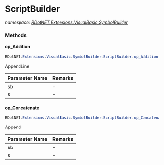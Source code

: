 ﻿# ScriptBuilder
_namespace: [RDotNET.Extensions.VisualBasic.SymbolBuilder](./index.md)_





### Methods

#### op_Addition
```csharp
RDotNET.Extensions.VisualBasic.SymbolBuilder.ScriptBuilder.op_Addition(RDotNET.Extensions.VisualBasic.SymbolBuilder.ScriptBuilder,RDotNET.Extensions.VisualBasic.SymbolBuilder.Abstract.IRToken)
```
AppendLine

|Parameter Name|Remarks|
|--------------|-------|
|sb|-|
|s|-|


#### op_Concatenate
```csharp
RDotNET.Extensions.VisualBasic.SymbolBuilder.ScriptBuilder.op_Concatenate(RDotNET.Extensions.VisualBasic.SymbolBuilder.ScriptBuilder,System.String)
```
Append

|Parameter Name|Remarks|
|--------------|-------|
|sb|-|
|s|-|



